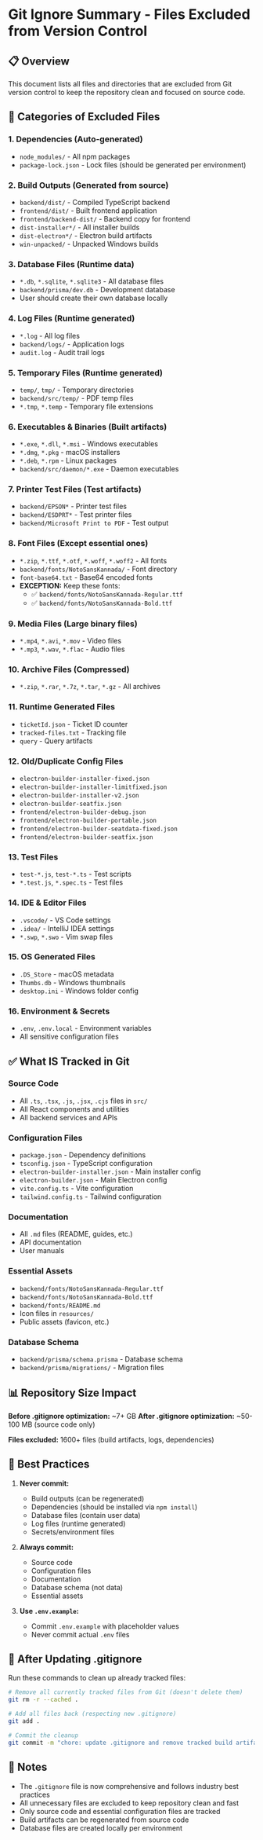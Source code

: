 # Git Ignore Summary - Files Excluded from Version Control

## 📋 Overview
This document lists all files and directories that are excluded from Git version control to keep the repository clean and focused on source code.

## 🔴 Categories of Excluded Files

### 1. **Dependencies** (Auto-generated)
- `node_modules/` - All npm packages
- `package-lock.json` - Lock files (should be generated per environment)

### 2. **Build Outputs** (Generated from source)
- `backend/dist/` - Compiled TypeScript backend
- `frontend/dist/` - Built frontend application
- `frontend/backend-dist/` - Backend copy for frontend
- `dist-installer*/` - All installer builds
- `dist-electron*/` - Electron build artifacts
- `win-unpacked/` - Unpacked Windows builds

### 3. **Database Files** (Runtime data)
- `*.db`, `*.sqlite`, `*.sqlite3` - All database files
- `backend/prisma/dev.db` - Development database
- User should create their own database locally

### 4. **Log Files** (Runtime generated)
- `*.log` - All log files
- `backend/logs/` - Application logs
- `audit.log` - Audit trail logs

### 5. **Temporary Files** (Runtime generated)
- `temp/`, `tmp/` - Temporary directories
- `backend/src/temp/` - PDF temp files
- `*.tmp`, `*.temp` - Temporary file extensions

### 6. **Executables & Binaries** (Built artifacts)
- `*.exe`, `*.dll`, `*.msi` - Windows executables
- `*.dmg`, `*.pkg` - macOS installers
- `*.deb`, `*.rpm` - Linux packages
- `backend/src/daemon/*.exe` - Daemon executables

### 7. **Printer Test Files** (Test artifacts)
- `backend/EPSON*` - Printer test files
- `backend/ESDPRT*` - Test printer files
- `backend/Microsoft Print to PDF` - Test output

### 8. **Font Files** (Except essential ones)
- `*.zip`, `*.ttf`, `*.otf`, `*.woff`, `*.woff2` - All fonts
- `backend/fonts/NotoSansKannada/` - Font directory
- `font-base64.txt` - Base64 encoded fonts
- **EXCEPTION:** Keep these fonts:
  - ✅ `backend/fonts/NotoSansKannada-Regular.ttf`
  - ✅ `backend/fonts/NotoSansKannada-Bold.ttf`

### 9. **Media Files** (Large binary files)
- `*.mp4`, `*.avi`, `*.mov` - Video files
- `*.mp3`, `*.wav`, `*.flac` - Audio files

### 10. **Archive Files** (Compressed)
- `*.zip`, `*.rar`, `*.7z`, `*.tar`, `*.gz` - All archives

### 11. **Runtime Generated Files**
- `ticketId.json` - Ticket ID counter
- `tracked-files.txt` - Tracking file
- `query` - Query artifacts

### 12. **Old/Duplicate Config Files**
- `electron-builder-installer-fixed.json`
- `electron-builder-installer-limitfixed.json`
- `electron-builder-installer-v2.json`
- `electron-builder-seatfix.json`
- `frontend/electron-builder-debug.json`
- `frontend/electron-builder-portable.json`
- `frontend/electron-builder-seatdata-fixed.json`
- `frontend/electron-builder-seatfix.json`

### 13. **Test Files**
- `test-*.js`, `test-*.ts` - Test scripts
- `*.test.js`, `*.spec.ts` - Test files

### 14. **IDE & Editor Files**
- `.vscode/` - VS Code settings
- `.idea/` - IntelliJ IDEA settings
- `*.swp`, `*.swo` - Vim swap files

### 15. **OS Generated Files**
- `.DS_Store` - macOS metadata
- `Thumbs.db` - Windows thumbnails
- `desktop.ini` - Windows folder config

### 16. **Environment & Secrets**
- `.env`, `.env.local` - Environment variables
- All sensitive configuration files

## ✅ What IS Tracked in Git

### Source Code
- All `.ts`, `.tsx`, `.js`, `.jsx`, `.cjs` files in `src/`
- All React components and utilities
- All backend services and APIs

### Configuration Files
- `package.json` - Dependency definitions
- `tsconfig.json` - TypeScript configuration
- `electron-builder-installer.json` - Main installer config
- `electron-builder.json` - Main Electron config
- `vite.config.ts` - Vite configuration
- `tailwind.config.ts` - Tailwind configuration

### Documentation
- All `.md` files (README, guides, etc.)
- API documentation
- User manuals

### Essential Assets
- `backend/fonts/NotoSansKannada-Regular.ttf`
- `backend/fonts/NotoSansKannada-Bold.ttf`
- `backend/fonts/README.md`
- Icon files in `resources/`
- Public assets (favicon, etc.)

### Database Schema
- `backend/prisma/schema.prisma` - Database schema
- `backend/prisma/migrations/` - Migration files

## 📊 Repository Size Impact

**Before .gitignore optimization:** ~7+ GB
**After .gitignore optimization:** ~50-100 MB (source code only)

**Files excluded:** 1600+ files (build artifacts, logs, dependencies)

## 🎯 Best Practices

1. **Never commit:**
   - Build outputs (can be regenerated)
   - Dependencies (should be installed via `npm install`)
   - Database files (contain user data)
   - Log files (runtime generated)
   - Secrets/environment files

2. **Always commit:**
   - Source code
   - Configuration files
   - Documentation
   - Database schema (not data)
   - Essential assets

3. **Use `.env.example`:**
   - Commit `.env.example` with placeholder values
   - Never commit actual `.env` files

## 🔄 After Updating .gitignore

Run these commands to clean up already tracked files:

```bash
# Remove all currently tracked files from Git (doesn't delete them)
git rm -r --cached .

# Add all files back (respecting new .gitignore)
git add .

# Commit the cleanup
git commit -m "chore: update .gitignore and remove tracked build artifacts"
```

## 📝 Notes

- The `.gitignore` file is now comprehensive and follows industry best practices
- All unnecessary files are excluded to keep repository clean and fast
- Only source code and essential configuration files are tracked
- Build artifacts can be regenerated from source code
- Database files are created locally per environment

